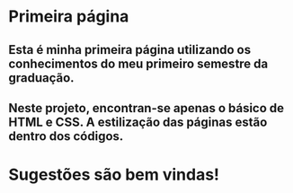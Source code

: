 # Primeira página

## Esta é minha primeira página utilizando os conhecimentos do meu primeiro semestre da graduação. 
## Neste projeto, encontran-se apenas o básico de HTML e CSS. A estilização das páginas estão dentro dos códigos. 

# Sugestões são bem vindas!
